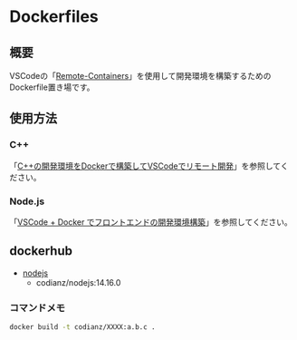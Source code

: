 # Dockerfiles

## 概要

VSCodeの「[Remote-Containers](https://marketplace.visualstudio.com/items?itemName=ms-vscode-remote.remote-containers)」を使用して開発環境を構築するためのDockerfile置き場です。

## 使用方法

### C++

「[C++の開発環境をDockerで構築してVSCodeでリモート開発](https://qiita.com/terukazu/items/93a7362d501dd1d4a401)」を参照してください。

### Node.js
「[VSCode + Docker でフロントエンドの開発環境構築](https://qiita.com/terukazu/items/b78afe75fe6b2c918604)」を参照してください。

## dockerhub

* [nodejs](https://hub.docker.com/repository/docker/codianz/nodejs)
  * codianz/nodejs:14.16.0

### コマンドメモ

```sh
docker build -t codianz/XXXX:a.b.c .
```